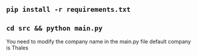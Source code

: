 ## `pip install -r requirements.txt`
## `cd src && python main.py`


You need to modify the company name in the main.py file 
default company is Thales